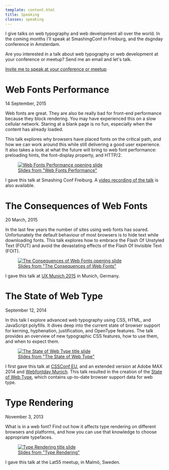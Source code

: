 ```yaml
---
template: content.html
title: Speaking
classes: speaking
---
```


<p class="intro">I give talks on web typography and web development all over the world. In the coming months I'll speak at SmashingConf in Freiburg, and the dsgnday conference in Amsterdam.</p>

Are you interested in a talk about web typography or web development at your conference or meetup? Send me an email and let's talk.

<a class="button" href="mailto:b.l.stein@gmail.com">Invite me to speak at your conference or meetup</a>

# Web Fonts Performance
<p class="subtitle">14 September, 2015</p>

Web fonts are great. They are also be really bad for front-end performance because they block rendering. You may have experienced this on a slow cellular network. Staring at a blank page is no fun, especially when the content has already loaded.

This talk explores why browsers have placed fonts on the critical path, and how we can work around this while still delivering a good user experience. It also takes a look at what the future will bring to web font performance: preloading hints, the font-display property, and <abbr>HTTP/2</abbr>.

<figure><a href="https://speakerdeck.com/bramstein/web-fonts-performance"><img alt="Web Fonts Performance opening slide" src="/assets/images/webfontperformance-talk.png"><figcaption>Slides from "Web Fonts Performance"</figcaption></a></figure>

I gave this talk at Smashing Conf Freiburg. A <a href="https://vimeo.com/140641362">video recording of the talk</a> is also available.

# The Consequences of Web Fonts
<p class="subtitle">20 March, 2015</p>

In the last few years the number of sites using web fonts has soared. Unfortunately the default behaviour of most browsers is to hide text while downloading fonts. This talk explores how to embrace the Flash Of Unstyled Text (<abbr>FOUT</abbr>) and avoid the devastating effects of the Flash Of Invisible Text (<abbr>FOIT</abbr>).

<figure><a href="https://speakerdeck.com/bramstein/the-consequences-of-web-fonts"><img alt="The Consequences of Web Fonts opening slide" src="/assets/images/consequences-of-web-fonts.png"><figcaption>Slides from "The Consequences of Web Fonts"</figcaption></a></figure>

I gave this talk at [UX Munich 2015](http://2015.uxmunich.com/) in Munich, Germany.

# The State of Web Type
<p class="subtitle">September 12, 2014</p>

In this talk I explore advanced web typography using <abbr>CSS</abbr>, <abbr>HTML</abbr>, and JavaScript polyfills. It dives deep into the current state of browser support for kerning, hyphenation, justification, and OpenType features. The talk provides an overview of new typographic <abbr>CSS</abbr> features, how to use them, and when to expect them.

<figure><a href="https://speakerdeck.com/bramstein/the-state-of-web-type"><img alt="The State of Web Type title slide" src="/assets/images/state-of-web-type.png"><figcaption>Slides from "The State of Web Type"</figcaption></a></figure>

I first gave this talk at [CSSConf EU](http://2014.cssconf.eu/), and an extended version at Adobe MAX 2014 and [Webfontday Munich](http://webfontday.de/en/webfontday-2014). This talk resulted in the creation of the [State of Web Type](http://stateofwebtype.com/), which contains up-to-date browser support data for web type.

# Type Rendering
<p class="subtitle">November 3, 2013</p>

What is in a web font? Find out how it affects type rendering on different browsers and platforms, and how you can use that knowledge to choose appropriate typefaces.

<figure><a href="https://speakerdeck.com/bramstein/type-rendering"><img alt="Type Rendering title slide" src="/assets/images/type-rendering.png"><figcaption>Slides from "Type Rendering"</figcaption></a></figure>

I gave this talk at the Lat55 meetup, in Malmö, Sweden.
